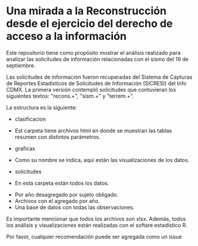 # Una mirada a la Reconstrucción desde el ejercicio del derecho de acceso a la información

Este repositorio tiene como propósito mostrar el análisis realizado para analizar las solicitudes de información relacionadas con el sismo del 19 de septiembre.

Las solicitudes de información fueron recuperadas del Sistema de Capturas de Reportes Estadísticos de Solicitudes de Información (SICRESI) del Info CDMX. La primera versión contempló solicitudes que contuvieran los siguientes textos: "recons.+", "sism.+" y "terrem.+".

La estructura es la siguiente: 
* clasificacion 
+ Est carpeta tiene archivos html en donde se muestran las tablas resumen con distintos parámetros.
* graficas
+ Como su nombre se indica, aquí están las visualizaciones de los datos.
* solicitudes
+ En esta carpeta están todos los datos.
- Por año desagregado por sujeto obligado.
- Archivos con el agregado por año.
- Una base de datos con todas las observaciones.

Es importante mencionar que todos los archivos son xlsx. Además, todos los análisis y visualizaciones están realizadas con el softare estadístico R.

Por favor, cualquier recomendación puede ser agregada como un issue
